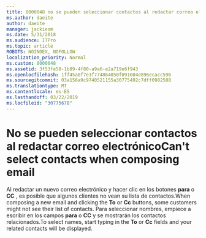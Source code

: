 ```yaml
---
title: 8000048 no se pueden seleccionar contactos al redactar correo electrónico en Outlook.com
ms.author: daeite
author: daeite
manager: jackiesm
ms.date: 5/31/2018
ms.audience: ITPro
ms.topic: article
ROBOTS: NOINDEX, NOFOLLOW
localization_priority: Normal
ms.custom: 8000048
ms.assetid: 3f53fe58-1b89-4f80-a9a6-e2a719e6f943
ms.openlocfilehash: 1ff45a8f7e3f774864050f091604e896ecacc596
ms.sourcegitcommit: 03a156a9c9740521155a30775492c7dff0982588
ms.translationtype: MT
ms.contentlocale: es-ES
ms.lasthandoff: 03/22/2019
ms.locfileid: "30775678"
---
```

# <a name="cant-select-contacts-when-composing-email"></a><span data-ttu-id="4868f-102">No se pueden seleccionar contactos al redactar correo electrónico</span><span class="sxs-lookup"><span data-stu-id="4868f-102">Can't select contacts when composing email</span></span>

<span data-ttu-id="4868f-103">Al redactar un nuevo correo electrónico y hacer clic en los botones **para** o **CC** , es posible que algunos clientes no vean su lista de contactos.</span><span class="sxs-lookup"><span data-stu-id="4868f-103">When composing a new email and clicking the **To** or **Cc** buttons, some customers might not see their list of contacts.</span></span> <span data-ttu-id="4868f-104">Para seleccionar nombres, empiece a escribir en los campos **para** o **CC** y se mostrarán los contactos relacionados.</span><span class="sxs-lookup"><span data-stu-id="4868f-104">To select names, start typing in the **To** or **Cc** fields and your related contacts will be displayed.</span></span> 
  

